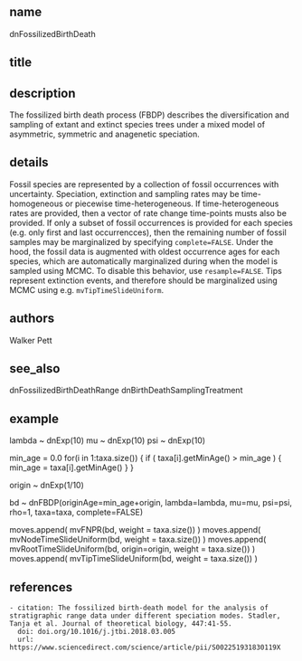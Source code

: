 ## name
dnFossilizedBirthDeath
## title
## description
The fossilized birth death process (FBDP) describes the diversification and sampling of extant and extinct species trees under a mixed model of asymmetric, symmetric and anagenetic speciation.
## details
Fossil species are represented by a collection of fossil occurrences with uncertainty. Speciation, extinction and sampling rates may be time-homogeneous or piecewise time-heterogeneous. If time-heterogeneous rates are provided, then a vector of rate change time-points musts also be provided. If only a subset of fossil occurrences is provided for each species (e.g. only first and last occurrencces), then the remaining number of fossil samples may be marginalized by specifying `complete=FALSE`. Under the hood, the fossil data is augmented with oldest occurrence ages for each species, which are automatically marginalized during when the model is sampled using MCMC. To disable this behavior, use `resample=FALSE`. Tips represent extinction events, and therefore should be marginalized using MCMC using e.g. `mvTipTimeSlideUniform`.
## authors
Walker Pett
## see_also
dnFossilizedBirthDeathRange
dnBirthDeathSamplingTreatment
## example
lambda ~ dnExp(10)
mu ~ dnExp(10)
psi ~ dnExp(10)

min_age = 0.0
for(i in 1:taxa.size())
{
	if ( taxa[i].getMinAge() > min_age )
	{
		min_age = taxa[i].getMinAge()
	}
}

origin ~ dnExp(1/10)

bd ~ dnFBDP(originAge=min_age+origin, lambda=lambda, mu=mu, psi=psi, rho=1, taxa=taxa, complete=FALSE)

moves.append( mvFNPR(bd, weight = taxa.size()) )
moves.append( mvNodeTimeSlideUniform(bd, weight = taxa.size()) )
moves.append( mvRootTimeSlideUniform(bd, origin=origin, weight = taxa.size()) )
moves.append( mvTipTimeSlideUniform(bd, weight = taxa.size()) )
## references
	- citation: The fossilized birth-death model for the analysis of stratigraphic range data under different speciation modes. Stadler, Tanja et al. Journal of theoretical biology, 447:41-55.
	  doi: doi.org/10.1016/j.jtbi.2018.03.005
	  url: https://www.sciencedirect.com/science/article/pii/S002251931830119X
